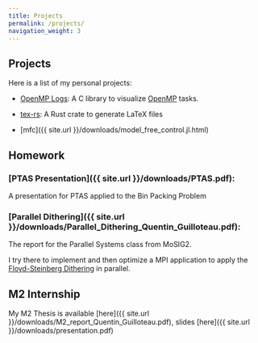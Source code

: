 ```yaml
---
title: Projects
permalink: /projects/
navigation_weight: 3
---
```


## Projects

Here is a list of my personal projects:

* [OpenMP Logs](/projects/omp_logs):
A C library to visualize [OpenMP](https://www.openmp.org/) tasks.

* [tex-rs](/projects/tex_rs):
A Rust crate to generate LaTeX files

* [mfc]({{ site.url }}/downloads/model_free_control.jl.html)

## Homework

### [PTAS Presentation]({{ site.url }}/downloads/PTAS.pdf):

A presentation for PTAS applied to the Bin Packing Problem

### [Parallel Dithering]({{ site.url }}/downloads/Parallel_Dithering_Quentin_Guilloteau.pdf): 

The report for the Parallel Systems class from MoSIG2.
    
I try there to implement and then optimize a MPI application to apply the [Floyd-Steinberg Dithering](https://en.wikipedia.org/wiki/Floyd%E2%80%93Steinberg_dithering) in parallel.

## M2 Internship

My M2 Thesis is available [here]({{ site.url }}/downloads/M2_report_Quentin_Guilloteau.pdf), slides [here]({{ site.url }}/downloads/presentation.pdf)
